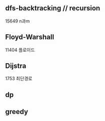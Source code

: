 ## dfs-backtracking // recursion

15649 n과m

## Floyd-Warshall

11404 플로이드

## Dijstra

1753 최단경로

## dp

## greedy
